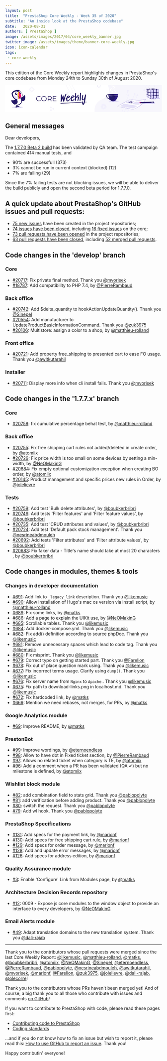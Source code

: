 ```yaml
---
layout: post
title:  "PrestaShop Core Weekly - Week 35 of 2020"
subtitle: "An inside look at the PrestaShop codebase"
date:   2020-08-31
authors: [ PrestaShop ]
image: /assets/images/2017/04/core_weekly_banner.jpg
twitter_image: /assets/images/theme/banner-core-weekly.jpg
icon: icon-calendar
tags:
 - core-weekly
---
```


This edition of the Core Weekly report highlights changes in PrestaShop's core codebase from Monday 24th to Sunday 30th of August 2020.

![Core Weekly banner](/assets/images/2018/12/banner-core-weekly.jpg)

## General messages

Dear developers,

The [1.7.7.0 Beta 2 build](https://github.com/PrestaShop/PrestaShop/issues/18647#issuecomment-672940163) has been validated by QA team. The test campaign contained 414 manual tests, and
- 90% are successfull (373)
- 3% cannot be run in current context (blocked) (12)
- 7% are failing (29)

Since the 7% failing tests are not blocking issues, we will be able to deliver the build publicly and open the second beta period for 1.7.7.0.


## A quick update about PrestaShop's GitHub issues and pull requests:

- [75 new issues](https://github.com/search?q=org%3APrestaShop+is%3Apublic++-repo%3Aprestashop%2Fprestashop.github.io++is%3Aissue+created%3A2020-08-24..2020-08-30) have been created in the project repositories;
- [74 issues have been closed](https://github.com/search?q=org%3APrestaShop+is%3Apublic++-repo%3Aprestashop%2Fprestashop.github.io++is%3Aissue+closed%3A2020-08-24..2020-08-30), including [16 fixed issues](https://github.com/search?q=org%3APrestaShop+is%3Apublic++-repo%3Aprestashop%2Fprestashop.github.io++is%3Aissue+label%3Afixed+closed%3A2020-08-24..2020-08-30) on the core;
- [73 pull requests have been opened](https://github.com/search?q=org%3APrestaShop+is%3Apublic++-repo%3Aprestashop%2Fprestashop.github.io++is%3Apr+created%3A2020-08-24..2020-08-30) in the project repositories;
- [63 pull requests have been closed](https://github.com/search?q=org%3APrestaShop+is%3Apublic++-repo%3Aprestashop%2Fprestashop.github.io++is%3Apr+closed%3A2020-08-24..2020-08-30), including [52 merged pull requests](https://github.com/search?q=org%3APrestaShop+is%3Apublic++-repo%3Aprestashop%2Fprestashop.github.io++is%3Apr+merged%3A2020-08-24..2020-08-30).



## Code changes in the 'develop' branch


### Core
* [#20717](https://github.com/PrestaShop/PrestaShop/pull/20717): Fix private final method. Thank you [@mvorisek](https://github.com/mvorisek)
* [#18787](https://github.com/PrestaShop/PrestaShop/pull/18787): Add compatibility to PHP 7.4, by [@PierreRambaud](https://github.com/PierreRambaud)


### Back office
* [#20742](https://github.com/PrestaShop/PrestaShop/pull/20742):  Add $delta_quantity to hookActionUpdateQuantity(). Thank you [@Sinepel](https://github.com/Sinepel)
* [#20554](https://github.com/PrestaShop/PrestaShop/pull/20554): Add manufacturer to UpdateProductBasicInformationCommand. Thank you [@zuk3975](https://github.com/zuk3975)
* [#20106](https://github.com/PrestaShop/PrestaShop/pull/20106): Multistore: assign a color to a shop, by [@matthieu-rolland](https://github.com/matthieu-rolland)


### Front office
* [#20721](https://github.com/PrestaShop/PrestaShop/pull/20721): Add property free_shipping to presented cart to ease FO usage. Thank you [@awitkutarahil](https://github.com/awitkutarahil)


### Installer
* [#20711](https://github.com/PrestaShop/PrestaShop/pull/20711): Display more info when cli install fails. Thank you [@mvorisek](https://github.com/mvorisek)


## Code changes in the '1.7.7.x' branch


### Core
* [#20758](https://github.com/PrestaShop/PrestaShop/pull/20758): fix cumulative percentage behat test, by [@matthieu-rolland](https://github.com/matthieu-rolland)


### Back office
* [#20755](https://github.com/PrestaShop/PrestaShop/pull/20755): Fix free shipping cart rules not added/deleted in create order, by [@atomiix](https://github.com/atomiix)
* [#20729](https://github.com/PrestaShop/PrestaShop/pull/20729): Fix price width is too small on some devices by setting a min-width, by [@NeOMakinG](https://github.com/NeOMakinG)
* [#20684](https://github.com/PrestaShop/PrestaShop/pull/20684): Fix empty optional customization exception when creating BO order, by [@atomiix](https://github.com/atomiix)
* [#20145](https://github.com/PrestaShop/PrestaShop/pull/20145): Product management and specific prices new rules in Order, by [@jolelievre](https://github.com/jolelievre)


### Tests
* [#20759](https://github.com/PrestaShop/PrestaShop/pull/20759): Add test 'Bulk delete attributes', by [@boubkerbribri](https://github.com/boubkerbribri)
* [#20749](https://github.com/PrestaShop/PrestaShop/pull/20749): Add tests 'Filter features' and 'Filter feature values', by [@boubkerbribri](https://github.com/boubkerbribri)
* [#20735](https://github.com/PrestaShop/PrestaShop/pull/20735): Add test 'CRUD attributes and values', by [@boubkerbribri](https://github.com/boubkerbribri)
* [#20724](https://github.com/PrestaShop/PrestaShop/pull/20724): Add test  'Default pack stock management'. Thank you [@nesrineabdmouleh](https://github.com/nesrineabdmouleh)
* [#20692](https://github.com/PrestaShop/PrestaShop/pull/20692): Add tests 'Filter attributes' and 'Filter attribute values', by [@boubkerbribri](https://github.com/boubkerbribri)
* [#20683](https://github.com/PrestaShop/PrestaShop/pull/20683): Fix faker data - Title's name should take at most 20 characters , by [@boubkerbribri](https://github.com/boubkerbribri)


## Code changes in modules, themes & tools


### Changes in developer documentation
* [#691](https://github.com/PrestaShop/docs/pull/691): Add link to `_legacy_link` description. Thank you [@likemusic](https://github.com/likemusic)
* [#690](https://github.com/PrestaShop/docs/pull/690): Allow installation of Hugo's mac os version via install script, by [@matthieu-rolland](https://github.com/matthieu-rolland)
* [#689](https://github.com/PrestaShop/docs/pull/689): Fix some links, by [@matks](https://github.com/matks)
* [#686](https://github.com/PrestaShop/docs/pull/686): Add a page to explain the UIKit use, by [@NeOMakinG](https://github.com/NeOMakinG)
* [#685](https://github.com/PrestaShop/docs/pull/685): Scrollable tables. Thank you [@likemusic](https://github.com/likemusic)
* [#684](https://github.com/PrestaShop/docs/pull/684): Add docker-compose.yml. Thank you [@likemusic](https://github.com/likemusic)
* [#682](https://github.com/PrestaShop/docs/pull/682): Fix add() definition according to source phpDoc. Thank you [@likemusic](https://github.com/likemusic)
* [#681](https://github.com/PrestaShop/docs/pull/681): Remove unnecessary spaces which lead to code tag. Thank you [@likemusic](https://github.com/likemusic)
* [#680](https://github.com/PrestaShop/docs/pull/680): Fix misprint. Thank you [@likemusic](https://github.com/likemusic)
* [#679](https://github.com/PrestaShop/docs/pull/679): Correct typo on getting started part. Thank you [@Farelion](https://github.com/Farelion)
* [#678](https://github.com/PrestaShop/docs/pull/678): Fix out of place question mark using. Thank you [@likemusic](https://github.com/likemusic)
* [#677](https://github.com/PrestaShop/docs/pull/677): Fix incorrect terms usage. Сlarify using `dump()`. Thank you [@likemusic](https://github.com/likemusic)
* [#676](https://github.com/PrestaShop/docs/pull/676): Fix server name from `Nginx` to `Apache`.. Thank you [@likemusic](https://github.com/likemusic)
* [#675](https://github.com/PrestaShop/docs/pull/675): Fix path to download-links.png in localhost.md. Thank you [@likemusic](https://github.com/likemusic)
* [#672](https://github.com/PrestaShop/docs/pull/672): Fix hardcoded link, by [@matks](https://github.com/matks)
* [#669](https://github.com/PrestaShop/docs/pull/669): Mention we need rebases, not merges, for PRs, by [@matks](https://github.com/matks)


### Google Analytics module
* [#69](https://github.com/PrestaShop/ps_googleanalytics/pull/69): Improve README, by [@matks](https://github.com/matks)


### PrestonBot
* [#99](https://github.com/PrestaShop/prestonbot/pull/99): Improve wordings, by [@eternoendless](https://github.com/eternoendless)
* [#98](https://github.com/PrestaShop/prestonbot/pull/98): Allow to have dot in Fixed ticket section, by [@PierreRambaud](https://github.com/PierreRambaud)
* [#97](https://github.com/PrestaShop/prestonbot/pull/97): Allows no related ticket when category is TE, by [@atomiix](https://github.com/atomiix)
* [#96](https://github.com/PrestaShop/prestonbot/pull/96): Add a comment when a PR has been validated (QA ✔) but no milestone is defined, by [@atomiix](https://github.com/atomiix)


### Wishlist block module
* [#82](https://github.com/PrestaShop/blockwishlist/pull/82): add combination field to stats grid. Thank you [@pablopolyte](https://github.com/pablopolyte)
* [#81](https://github.com/PrestaShop/blockwishlist/pull/81): add verification before adding product. Thank you [@pablopolyte](https://github.com/pablopolyte)
* [#80](https://github.com/PrestaShop/blockwishlist/pull/80): switch the request. Thank you [@pablopolyte](https://github.com/pablopolyte)
* [#79](https://github.com/PrestaShop/blockwishlist/pull/79): Add wl hook. Thank you [@pablopolyte](https://github.com/pablopolyte)


### PrestaShop Specifications
* [#131](https://github.com/PrestaShop/prestashop-specs/pull/131): Add specs for the payment link, by [@marionf](https://github.com/marionf)
* [#130](https://github.com/PrestaShop/prestashop-specs/pull/130): Add specs for free shipping cart rule, by [@marionf](https://github.com/marionf)
* [#129](https://github.com/PrestaShop/prestashop-specs/pull/129): Add specs for order message, by [@marionf](https://github.com/marionf)
* [#128](https://github.com/PrestaShop/prestashop-specs/pull/128): Add and update error messages, by [@marionf](https://github.com/marionf)
* [#126](https://github.com/PrestaShop/prestashop-specs/pull/126): Add specs for address edition, by [@marionf](https://github.com/marionf)


### Quality Assurance module
* [#3](https://github.com/PrestaShop/ps_qualityassurance/pull/3): Enable 'Configure' Link from Modules page, by [@matks](https://github.com/matks)


### Architecture Decision Records repository
* [#12](https://github.com/PrestaShop/ADR/pull/12): 0009 - Expose js core modules to the window object to provide an interface to every developers, by [@NeOMakinG](https://github.com/NeOMakinG)


### Email Alerts module
* [#49](https://github.com/PrestaShop/ps_emailalerts/pull/49): Adapt translation domains to the new translation system. Thank you [@dali-rajab](https://github.com/dali-rajab)


<hr />

Thank you to the contributors whose pull requests were merged since the last Core Weekly Report: [@likemusic](https://github.com/likemusic), [@matthieu-rolland](https://github.com/matthieu-rolland), [@matks](https://github.com/matks), [@boubkerbribri](https://github.com/boubkerbribri), [@atomiix](https://github.com/atomiix), [@NeOMakinG](https://github.com/NeOMakinG), [@Sinepel](https://github.com/Sinepel), [@eternoendless](https://github.com/eternoendless), [@PierreRambaud](https://github.com/PierreRambaud), [@pablopolyte](https://github.com/pablopolyte), [@nesrineabdmouleh](https://github.com/nesrineabdmouleh), [@awitkutarahil](https://github.com/awitkutarahil), [@mvorisek](https://github.com/mvorisek), [@marionf](https://github.com/marionf), [@Farelion](https://github.com/Farelion), [@zuk3975](https://github.com/zuk3975), [@jolelievre](https://github.com/jolelievre), [@dali-rajab](https://github.com/dali-rajab), [@olecorre](https://github.com/olecorre)!

Thank you to the contributors whose PRs haven't been merged yet! And of course, a big thank you to all those who contribute with issues and comments [on GitHub](https://github.com/PrestaShop/PrestaShop)!

If you want to contribute to PrestaShop with code, please read these pages first:

 * [Contributing code to PrestaShop](https://devdocs.prestashop.com/1.7/contribute/contribution-guidelines/)
 * [Coding standards](https://devdocs.prestashop.com/1.7/development/coding-standards/)

...and if you do not know how to fix an issue but wish to report it, please read this: [How to use GitHub to report an issue](https://devdocs.prestashop.com/1.7/contribute/contribute-reporting-issues/). Thank you!

Happy contributin' everyone!
